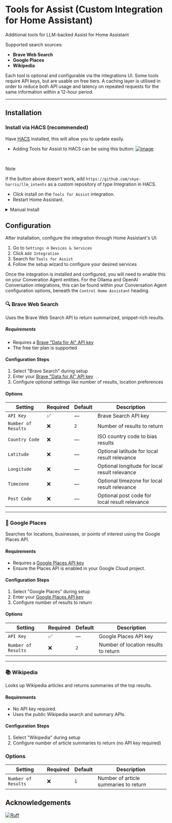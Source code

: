 # Tools for Assist (Custom Integration for Home Assistant)

Additional tools for LLM-backed Assist for Home Assistant

Supported search sources:

* **Brave Web Search**
* **Google Places**
* **Wikipedia**

Each tool is optional and configurable via the integrations UI. Some tools require API keys, but are usable on free tiers.
A caching layer is utilised in order to reduce both API usage and latency on repeated requests for the same information within a 12-hour period.

---

## Installation

### Install via HACS (recommended)

Have [HACS](https://hacs.xyz/) installed, this will allow you to update easily.

* Adding Tools for Assist to HACS can be using this button:
  [![image](https://my.home-assistant.io/badges/hacs_repository.svg)](https://my.home-assistant.io/redirect/hacs_repository/?owner=skye-harris&repository=llm-intents&category=integration)

<br>

> [!NOTE]
> If the button above doesn't work, add `https://github.com/skye-harris/llm_intents` as a custom repository of type Integration in HACS.

* Click install on the `Tools for Assist` integration.
* Restart Home Assistant.

<details><summary>Manual Install</summary>

* Copy the `llm-intents`  folder from [latest release](https://github.com/skye-harris/llm_intents/releases/latest) to the [
  `custom_components` folder](https://developers.home-assistant.io/docs/creating_integration_file_structure/#where-home-assistant-looks-for-integrations) in your config directory.
* Restart the Home Assistant.

</details>

## Configuration

After installation, configure the integration through Home Assistant's UI:

1. Go to `Settings` → `Devices & Services`
2. Click `Add Integration`
3. Search for `Tools for Assist`
4. Follow the setup wizard to configure your desired services

Once the integration is installed and configured, you will need to enable this on your Converation Agent entities. For the Ollama and OpenAI Conversation integrations, this can be found within your Conversation Agent configuration options, beneath the `Control Home Assistant` heading.

### 🔍 Brave Web Search

Uses the Brave Web Search API to return summarized, snippet-rich results.

##### Requirements

* Requires a [Brave "Data for AI" API key](https://api-dashboard.search.brave.com/app/subscriptions/subscribe?tab=ai)
* The free tier plan is supported

#### Configuration Steps

1. Select "Brave Search" during setup
2. Enter your [Brave "Data for AI" API key](https://api-dashboard.search.brave.com/app/subscriptions/subscribe?tab=ai)
3. Configure optional settings like number of results, location preferences

#### Options

| Setting             | Required | Default | Description                                   |
|---------------------|----------|---------|-----------------------------------------------|
| `API Key`           | ✅        | —       | Brave Search API key                          |
| `Number of Results` | ❌        | `2`     | Number of results to return                   |
| `Country Code`      | ❌        | —       | ISO country code to bias results              |
| `Latitude`          | ❌        | —       | Optional latitude for local result relevance  |
| `Longitude`         | ❌        | —       | Optional longitude for local result relevance |
| `Timezone`          | ❌        | —       | Optional timezone for local result relevance  |
| `Post Code`         | ❌        | —       | Optional post code for local result relevance |

---

### 📍 Google Places

Searches for locations, businesses, or points of interest using the Google Places API.

#### Requirements

* Requires a [Google Places API key](https://developers.google.com/maps/documentation/places/web-service/overview)
* Ensure the Places API is enabled in your Google Cloud project.

#### Configuration Steps

1. Select "Google Places" during setup
2. Enter your [Google Places API key](https://developers.google.com/maps/documentation/places/web-service/overview)
3. Configure number of results to return

#### Options

| Setting             | Required | Default | Description                          |
|---------------------|----------|---------|--------------------------------------|
| `API Key`           | ✅        | —       | Google Places API key                |
| `Number of Results` | ❌        | `2`     | Number of location results to return |

---

### 📚 Wikipedia

Looks up Wikipedia articles and returns summaries of the top results.

#### Requirements

* No API key required.
* Uses the public Wikipedia search and summary APIs.

#### Configuration Steps

1. Select "Wikipedia" during setup
2. Configure number of article summaries to return (no API key required)

### Options

| Setting             | Required | Default | Description                           |
|---------------------|----------|---------|---------------------------------------|
| `Number of Results` | ❌        | `1`     | Number of article summaries to return |

## Acknowledgements

[![Ruff](https://img.shields.io/endpoint?url=https://raw.githubusercontent.com/astral-sh/ruff/main/assets/badge/v2.json)](https://github.com/astral-sh/ruff)
